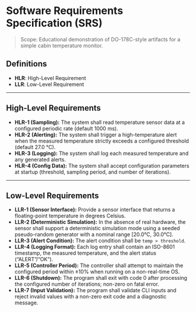 # Software Requirements Specification (SRS)

> Scope: Educational demonstration of DO-178C-style artifacts for a simple cabin temperature monitor.

## Definitions
- **HLR**: High-Level Requirement
- **LLR**: Low-Level Requirement

---

## High-Level Requirements

- **HLR-1 (Sampling):** The system shall read temperature sensor data at a configured periodic rate (default 1000 ms).
- **HLR-2 (Alerting):** The system shall trigger a high-temperature alert when the measured temperature strictly exceeds a configured threshold (default 27.0 °C).
- **HLR-3 (Logging):** The system shall log each measured temperature and any generated alerts.
- **HLR-4 (Config Data):** The system shall accept configuration parameters at startup (threshold, sampling period, and number of iterations).

---

## Low-Level Requirements

- **LLR-1 (Sensor Interface):** Provide a sensor interface that returns a floating-point temperature in degrees Celsius.
- **LLR-2 (Deterministic Simulation):** In the absence of real hardware, the sensor shall support a deterministic simulation mode using a seeded pseudo-random generator with a nominal range [20.0°C, 30.0°C].
- **LLR-3 (Alert Condition):** The alert condition shall be `temp > threshold`.
- **LLR-4 (Logging Format):** Each log entry shall contain an ISO-8601 timestamp, the measured temperature, and the alert status (“ALERT”/“OK”).
- **LLR-5 (Controller Period):** The controller shall attempt to maintain the configured period within ±10% when running on a non-real-time OS.
- **LLR-6 (Shutdown):** The program shall exit with code 0 after processing the configured number of iterations; non-zero on fatal error.
- **LLR-7 (Input Validation):** The program shall validate CLI inputs and reject invalid values with a non-zero exit code and a diagnostic message.
